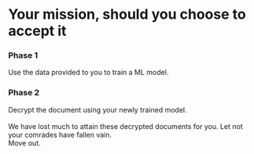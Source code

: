 # Your mission, should you choose to accept it

### Phase 1
Use the data provided to you to train a ML model. 
### Phase 2
Decrypt the document using your newly trained model. <br>
<br>
We have lost much to attain these decrypted documents for you. Let not your comrades have fallen vain. <bt>
<br>
Move out.
